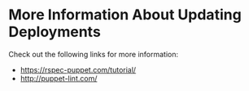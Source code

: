 # More Information About Updating Deployments

Check out the following links for more information:

* https://rspec-puppet.com/tutorial/
* http://puppet-lint.com/
